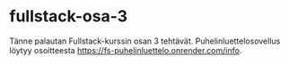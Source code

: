 # fullstack-osa-3
Tänne palautan Fullstack-kurssin osan 3 tehtävät.
Puhelinluettelosovellus löytyy osoitteesta https://fs-puhelinluettelo.onrender.com/info.
